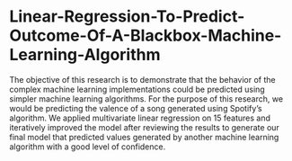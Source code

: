 # Linear-Regression-To-Predict-Outcome-Of-A-Blackbox-Machine-Learning-Algorithm
The objective of this research is to demonstrate that the behavior of the complex machine learning implementations could be predicted using simpler machine learning algorithms. For the purpose of this research, we would be predicting the valence of a song generated using Spotify’s algorithm. We applied multivariate linear regression on 15 features and iteratively improved the model after reviewing the results to generate our final model that predicted values generated by another machine learning algorithm with a good level of confidence.
